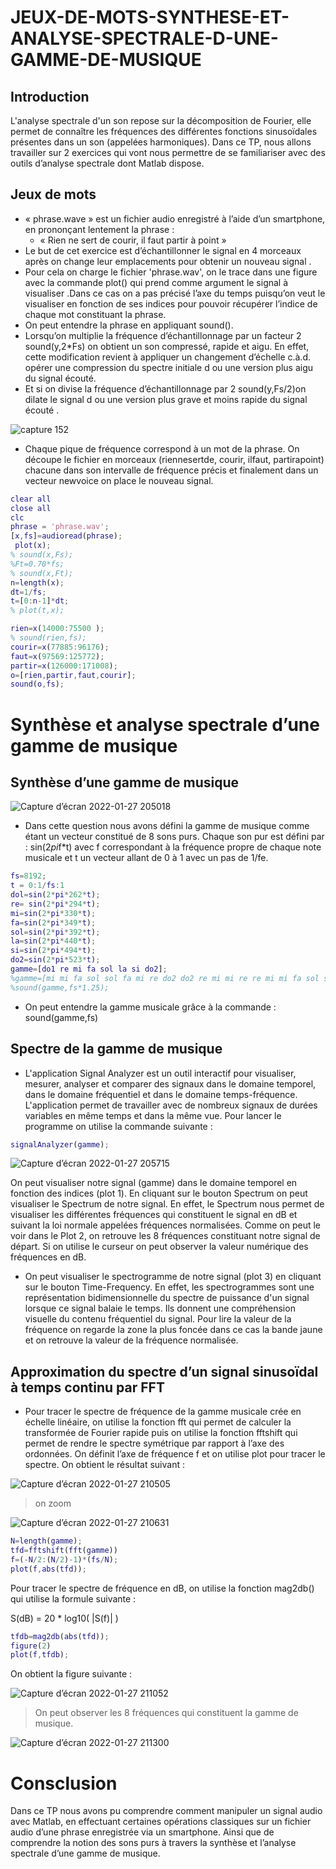 # JEUX-DE-MOTS-SYNTHESE-ET-ANALYSE-SPECTRALE-D-UNE-GAMME-DE-MUSIQUE

## Introduction

L'analyse spectrale d'un son repose sur la décomposition de Fourier, elle permet de connaître les fréquences des différentes fonctions sinusoïdales présentes dans un son (appelées harmoniques). Dans ce TP, nous allons travailler sur 2 exercices qui vont nous permettre de se familiariser avec des outils d’analyse spectrale dont Matlab dispose.

## Jeux de mots
- « phrase.wave » est un fichier audio enregistré à l’aide d’un smartphone, en prononçant lentement la phrase :
  -  « Rien ne sert de courir, il faut partir à point »
- Le but de cet exercice est d’échantillonner le signal en 4 morceaux après on change leur emplacements pour obtenir un nouveau signal .
- Pour cela on charge le fichier 'phrase.wav', on le trace dans une figure avec la commande plot() qui prend comme argument le signal à visualiser .Dans ce cas on a pas précisé l’axe du temps puisqu’on veut le visualiser en fonction de ses indices pour pouvoir récupérer l’indice de chaque mot constituant la phrase.
- On peut entendre la phrase en appliquant sound().
- Lorsqu’on multiplie la fréquence d’échantillonnage par un facteur 2 sound(y,2*Fs) on obtient un son compressé, rapide et aigu. En effet, cette modification revient à appliquer un changement d’échelle c.à.d. opérer une compression du spectre initiale d ou une version plus aigu du signal écouté.
- Et si on divise la fréquence d’échantillonnage par 2 sound(y,Fs/2)on dilate le signal d ou une version plus grave et moins rapide du signal écouté .

![capture 152](https://user-images.githubusercontent.com/85891554/151433352-43ed2028-34d2-4929-aa67-092e4c5df291.jpeg)

- Chaque pique de fréquence correspond à un mot de la phrase. On découpe le fichier en morceaux (riennesertde, courir, ilfaut, partirapoint) chacune dans son intervalle de fréquence précis et finalement dans un vecteur newvoice on place le nouveau signal.

```matlab
clear all
close all
clc
phrase = 'phrase.wav';
[x,fs]=audioread(phrase);
 plot(x);
% sound(x,Fs);
%Ft=0.70*fs;
% sound(x,Ft);
n=length(x);
dt=1/fs;
t=[0:n-1]*dt;
% plot(t,x);

rien=x(14000:75500 );
% sound(rien,fs);
courir=x(77885:96176);
faut=x(97569:125772);
partir=x(126000:171008);
o=[rien,partir,faut,courir];
sound(o,fs);
```
# Synthèse et analyse spectrale d’une gamme de musique

## Synthèse d’une gamme de musique

![Capture d’écran 2022-01-27 205018](https://user-images.githubusercontent.com/85891554/151433217-ba5a0bed-a63e-4386-b066-350c6a97d0eb.png)

- Dans cette question nous avons défini la gamme de musique comme étant un vecteur constitué de 8 sons purs. Chaque son pur est défini par : sin(2*pi*f*t) avec f correspondant à la fréquence propre de chaque note musicale et t un vecteur allant de 0 à 1 avec un pas de 1/fe. 

```matlab
fs=8192;
t = 0:1/fs:1
dol=sin(2*pi*262*t);
re= sin(2*pi*294*t);
mi=sin(2*pi*330*t);
fa=sin(2*pi*349*t);
sol=sin(2*pi*392*t);
la=sin(2*pi*440*t);
si=sin(2*pi*494*t);
do2=sin(2*pi*523*t);
gamme=[do1 re mi fa sol la si do2];
%gamme=[mi mi fa sol sol fa mi re do2 do2 re mi mi re re mi mi fa sol sol fa mi re do2 do2 re mi re do2 do2];
%sound(gamme,fs*1.25);
```

- On peut entendre la gamme musicale grâce à la commande : sound(gamme,fs)

## Spectre de la gamme de musique

- L'application Signal Analyzer est un outil interactif pour visualiser, mesurer, analyser et comparer des signaux dans le domaine temporel, dans le domaine fréquentiel et dans le domaine temps-fréquence. L'application permet de travailler avec de nombreux signaux de durées variables en même temps et dans la même vue. Pour lancer le programme on utilise la commande suivante :

```matlab
signalAnalyzer(gamme);
```

![Capture d’écran 2022-01-27 205715](https://user-images.githubusercontent.com/85891554/151434180-078cfca2-1dab-4668-b2d1-d5678dc1be37.png)

On peut visualiser notre signal (gamme) dans le domaine temporel en fonction des indices (plot 1).
En cliquant sur le bouton Spectrum on peut visualiser le Spectrum de notre signal. En effet, le Spectrum nous permet de visualiser les différentes fréquences qui constituent le signal en dB et suivant la loi normale appelées fréquences normalisées. Comme on peut le voir dans le Plot 2, on retrouve les 8 fréquences constituant notre signal de départ. Si on utilise le curseur on peut observer la valeur numérique des fréquences en dB.

- On peut visualiser le spectrogramme de notre signal (plot 3) en cliquant sur le bouton Time-Frequency. En effet, les spectrogrammes sont une représentation bidimensionnelle du spectre de puissance d'un signal lorsque ce signal balaie le temps. Ils donnent une compréhension visuelle du contenu fréquentiel du signal. Pour lire la valeur de la fréquence on regarde la zone la plus foncée dans ce cas la bande jaune et on retrouve la valeur de la fréquence normalisée.

## Approximation du spectre d’un signal sinusoïdal à temps continu par FFT 

- Pour tracer le spectre de fréquence de la gamme musicale crée en échelle linéaire, on utilise la fonction fft qui permet de calculer la transformée de Fourier rapide puis on utilise la fonction fftshift qui permet de rendre le spectre symétrique par rapport à l’axe des ordonnées. On définit l’axe de fréquence f et on utilise plot pour tracer le spectre. On obtient le résultat suivant :

![Capture d’écran 2022-01-27 210505](https://user-images.githubusercontent.com/85891554/151435261-9676cb2b-d618-4c66-9c67-de78f4970558.png)

> on zoom

![Capture d’écran 2022-01-27 210631](https://user-images.githubusercontent.com/85891554/151435470-9c0094d7-164f-4561-891a-1eafeb1467f5.png)

```matlab
N=length(gamme);
tfd=fftshift(fft(gamme))
f=(-N/2:(N/2)-1)*(fs/N);
plot(f,abs(tfd));
```

Pour tracer le spectre de fréquence en dB, on utilise la fonction mag2db() qui utilise la formule suivante : 

S(dB) = 20 * log10( |S(f)| )

```matlab
tfdb=mag2db(abs(tfd));
figure(2)
plot(f,tfdb);
```

On obtient la figure suivante :

![Capture d’écran 2022-01-27 211052](https://user-images.githubusercontent.com/85891554/151436111-e211f203-2444-45bd-8f0e-8d4d0fdfcb68.png)

> On peut observer les 8 fréquences qui constituent la gamme de musique.

![Capture d’écran 2022-01-27 211300](https://user-images.githubusercontent.com/85891554/151436362-11073ca2-cc02-4502-9ffe-5f0986af10a2.png)

# Consclusion

Dans ce TP nous avons pu comprendre comment manipuler un signal audio avec Matlab, en effectuant certaines opérations classiques sur un fichier audio d’une phrase enregistrée via un smartphone. Ainsi que de comprendre la notion des sons purs à travers la synthèse et l’analyse spectrale d’une gamme de musique.

